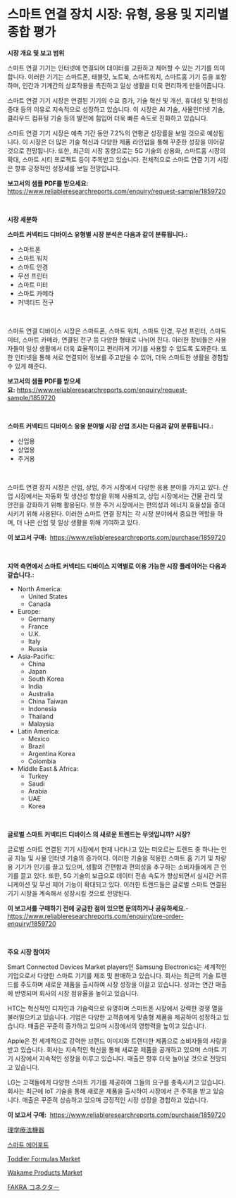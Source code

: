 <p><h1>스마트 연결 장치 시장: 유형, 응용 및 지리별 종합 평가</h1></p><p><strong>시장 개요 및 보고 범위</strong></p>
<p><p>스마트 연결 기기는 인터넷에 연결되어 데이터를 교환하고 제어할 수 있는 기기를 의미합니다. 이러한 기기는 스마트폰, 태블릿, 노트북, 스마트워치, 스마트홈 기기 등을 포함하며, 인간과 기계간의 상호작용을 촉진하고 일상 생활을 더욱 편리하게 만들어줍니다.</p><p>스마트 연결 기기 시장은 연결된 기기의 수요 증가, 기술 혁신 및 개선, 휴대성 및 편의성 증대 등의 이유로 지속적으로 성장하고 있습니다. 이 시장은 AI 기술, 사물인터넷 기술, 클라우드 컴퓨팅 기술 등의 발전에 힘입어 더욱 빠른 속도로 진화하고 있습니다.</p><p>스마트 연결 기기 시장은 예측 기간 동안 7.2%의 연평균 성장률을 보일 것으로 예상됩니다. 이 시장은 더 많은 기술 혁신과 다양한 제품 라인업을 통해 꾸준한 성장을 이어갈 것으로 전망됩니다. 또한, 최근의 시장 동향으로는 5G 기술의 상용화, 스마트홈 시장의 확대, 스마트 시티 프로젝트 등이 주목받고 있습니다. 전체적으로 스마트 연결 기기 시장은 향후 긍정적인 성장세를 보일 전망입니다.</p></p>
<p><strong>보고서의 샘플 PDF를 받으세요:</strong> <a href="https://www.reliableresearchreports.com/enquiry/request-sample/1859720">https://www.reliableresearchreports.com/enquiry/request-sample/1859720</a></p>
<p>&nbsp;</p>
<p><strong>시장 세분화</strong></p>
<p><strong>스마트 커넥티드 디바이스 유형별 시장 분석은 다음과 같이 분류됩니다.:</strong></p>
<p><ul><li>스마트폰</li><li>스마트 워치</li><li>스마트 안경</li><li>무선 프린터</li><li>스마트 미터</li><li>스마트 카메라</li><li>커넥티드 전구</li></ul></p>
<p>&nbsp;</p>
<p><p>스마트 연결 디바이스 시장은 스마트폰, 스마트 워치, 스마트 안경, 무선 프린터, 스마트 미터, 스마트 카메라, 연결된 전구 등 다양한 형태로 나뉘어 진다. 이러한 장비들은 사용자들이 일상 생활에서 더욱 효율적이고 편리하게 기기를 사용할 수 있도록 도와준다. 또한 인터넷을 통해 서로 연결되어 정보를 주고받을 수 있어, 더욱 스마트한 생활을 경험할 수 있게 해준다.</p></p>
<p><strong>보고서의 샘플 PDF를 받으세요:</strong>&nbsp;<a href="https://www.reliableresearchreports.com/enquiry/request-sample/1859720">https://www.reliableresearchreports.com/enquiry/request-sample/1859720</a></p>
<p>&nbsp;</p>
<p><strong> 스마트 커넥티드 디바이스 응용 분야별 시장 산업 조사는 다음과 같이 분류됩니다.:</strong></p>
<p><ul><li>산업용</li><li>상업용</li><li>주거용</li></ul></p>
<p>&nbsp;</p>
<p><p>스마트 연결 장치 시장은 산업, 상업, 주거 시장에서 다양한 응용 분야를 가지고 있다. 산업 시장에서는 자동화 및 생산성 향상을 위해 사용되고, 상업 시장에서는 건물 관리 및 안전을 강화하기 위해 활용된다. 또한 주거 시장에서는 편의성과 에너지 효율성을 증대시키기 위해 사용된다. 이러한 스마트 연결 장치는 각 시장 분야에서 중요한 역할을 하며, 더 나은 산업 및 일상 생활을 위해 기여하고 있다.</p></p>
<p><strong>이 보고서 구매:</strong>&nbsp; <a href="https://www.reliableresearchreports.com/purchase/1859720">https://www.reliableresearchreports.com/purchase/1859720</a></p>
<p>&nbsp;</p>
<p><strong>지역 측면에서 스마트 커넥티드 디바이스 지역별로 이용 가능한 시장 플레이어는 다음과 같습니다.:</strong></p>
<p><ul>
    <li>
        North America:
        <ul>
            <li>United States</li>
            <li>Canada</li>
        </ul>
    </li>
    <li>
        Europe:
        <ul>
            <li>Germany</li>
            <li>France</li>
            <li>U.K.</li>
            <li>Italy</li>
            <li>Russia</li>
        </ul>
    </li>
    <li>
        Asia-Pacific:
        <ul>
            <li>China</li>
            <li>Japan</li>
            <li>South Korea</li>
            <li>India</li>
            <li>Australia</li>
            <li>China Taiwan</li>
            <li>Indonesia</li>
            <li>Thailand</li>
            <li>Malaysia</li>
        </ul>
    </li>
    <li>
        Latin America:
        <ul>
            <li>Mexico</li>
            <li>Brazil</li>
            <li>Argentina Korea</li>
            <li>Colombia</li>
        </ul>
    </li>
    <li>
        Middle East & Africa:
        <ul>
            <li>Turkey</li>
            <li>Saudi</li>
            <li>Arabia</li>
            <li>UAE</li>
            <li>Korea</li>
        </ul>
    </li>
    </ul></p>
<p>&nbsp;</p>
<p><strong>글로벌 스마트 커넥티드 디바이스 의 새로운 트렌드는 무엇입니까? 시장?</strong></p>
<p><p>글로벌 스마트 연결된 기기 시장에서 현재 나타나고 있는 떠오르는 트렌드 중 하나는 인공 지능 및 사물 인터넷 기술의 증가이다. 이러한 기술을 적용한 스마트 홈 기기 및 차량용 기기가 인기를 끌고 있으며, 생활의 간편함과 편의성을 추구하는 소비자들에게 큰 인기를 끌고 있다. 또한, 5G 기술의 보급으로 데이터 전송 속도가 향상되면서 실시간 커뮤니케이션 및 무선 제어 기능이 확대되고 있다. 이러한 트렌드들은 글로벌 스마트 연결된 기기 시장을 계속해서 성장시킬 것으로 전망된다.</p></p>
<p><strong>이 보고서를 구매하기 전에 궁금한 점이 있으면 문의하거나 공유하세요.</strong>- <a href="https://www.reliableresearchreports.com/enquiry/pre-order-enquiry/1859720">https://www.reliableresearchreports.com/enquiry/pre-order-enquiry/1859720</a></p>
<p>&nbsp;</p>
<p><strong>주요 시장 참여자</strong></p>
<p><p>Smart Connected Devices Market players인 Samsung Electronics는 세계적인 기업으로서 다양한 스마트 기기를 제조 및 판매하고 있습니다. 회사는 최근의 기술 트렌드를 주도하며 새로운 제품을 출시하여 시장 성장을 이끌고 있습니다. 성과는 연간 매출에 반영되며 회사의 시장 점유율을 높이고 있습니다.</p><p>HTC는 혁신적인 디자인과 기술력으로 유명하며 스마트폰 시장에서 강력한 경쟁 열을 불러일으키고 있습니다. 기업은 다양한 고객층에게 맞춤형 제품을 제공하여 성장하고 있습니다. 매출은 꾸준히 증가하고 있으며 시장에서의 영향력을 높이고 있습니다.</p><p>Apple은 전 세계적으로 강력한 브랜드 이미지와 트렌디한 제품으로 소비자들의 사랑을 받고 있습니다. 회사는 지속적인 혁신을 통해 새로운 제품을 공개하고 있으며 스마트 기기 시장에서 지속적인 성장을 이루고 있습니다. 매출은 향후 더욱 늘어날 것으로 전망되고 있습니다.</p><p>LG는 고객들에게 다양한 스마트 기기를 제공하여 그들의 요구를 충족시키고 있습니다. 회사는 최근에 IoT 기술을 통해 새로운 제품을 출시하여 시장에서 큰 주목을 받고 있습니다. 매출은 꾸준히 상승하고 있으며 긍정적인 시장 성장을 경험하고 있습니다.</p></p>
<p><strong>이 보고서 구매:</strong>&nbsp;&nbsp;<a href="https://www.reliableresearchreports.com/purchase/1859720">https://www.reliableresearchreports.com/purchase/1859720</a></p>
<p><p><a href="https://github.com/nxboeu02965442/Market-Research-Report-List-1/blob/main/1916426192781.md">理学療法機器</a></p><p><a href="https://github.com/mpodehpw07370073/Market-Research-Report-List-1/blob/main/9243179192506.md">스마트 에어포트</a></p><p><a href="https://issuu.com/reportprime-2/docs/toddler-formulas-market-size-2030.pptx">Toddler Formulas Market</a></p><p><a href="https://view.publitas.com/reportprime-1/wakame-products-market-research-report-reveals-the-latest-trends-and-opportunities-of-this-market-for-period-from-2024-2031/">Wakame Products Market</a></p><p><a href="https://medium.com/@vivakuvalis2005/fakra%E3%82%B3%E3%83%8D%E3%82%AF%E3%82%BF%E5%B8%82%E5%A0%B4%E5%B1%95%E6%9C%9B-%E6%A5%AD%E7%95%8C%E6%A6%82%E8%A6%81%E3%81%A8%E4%BA%88%E6%B8%AC-2024%E5%B9%B4%E3%81%8B%E3%82%892031%E5%B9%B4-2c50d03887b4">FAKRA コネクター</a></p></p>
